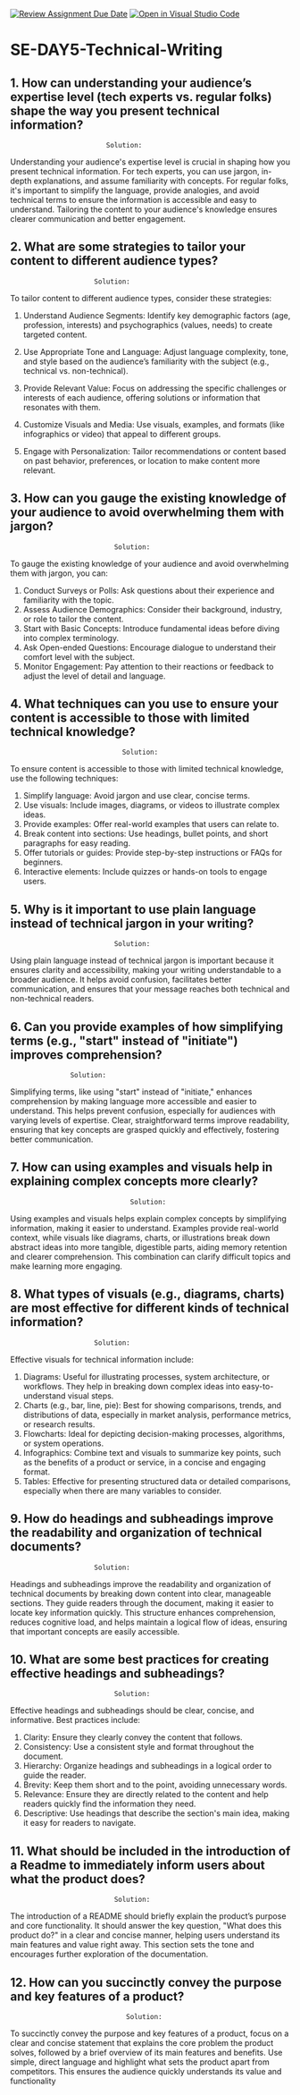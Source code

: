 [![Review Assignment Due Date](https://classroom.github.com/assets/deadline-readme-button-22041afd0340ce965d47ae6ef1cefeee28c7c493a6346c4f15d667ab976d596c.svg)](https://classroom.github.com/a/zsAR-pyY)
[![Open in Visual Studio Code](https://classroom.github.com/assets/open-in-vscode-2e0aaae1b6195c2367325f4f02e2d04e9abb55f0b24a779b69b11b9e10269abc.svg)](https://classroom.github.com/online_ide?assignment_repo_id=18476143&assignment_repo_type=AssignmentRepo)
# SE-DAY5-Technical-Writing
## 1. How can understanding your audience’s expertise level (tech experts vs. regular folks) shape the way you present technical information?
                            Solution:
Understanding your audience's expertise level is crucial in shaping how you present technical information. For tech experts, you can use jargon, in-depth explanations, and assume familiarity with concepts. For regular folks, it's important to simplify the language, provide analogies, and avoid technical terms to ensure the information is accessible and easy to understand. Tailoring the content to your audience's knowledge ensures clearer communication and better engagement.
## 2. What are some strategies to tailor your content to different audience types?
                         Solution:
To tailor content to different audience types, consider these strategies:

1. Understand Audience Segments: Identify key demographic factors (age, profession, interests) and psychographics (values, needs) to create targeted content.

2. Use Appropriate Tone and Language: Adjust language complexity, tone, and style based on the audience’s familiarity with the subject (e.g., technical vs. non-technical).

3. Provide Relevant Value: Focus on addressing the specific challenges or interests of each audience, offering solutions or information that resonates with them.

4. Customize Visuals and Media: Use visuals, examples, and formats (like infographics or video) that appeal to different groups.

5. Engage with Personalization: Tailor recommendations or content based on past behavior, preferences, or location to make content more relevant.
## 3. How can you gauge the existing knowledge of your audience to avoid overwhelming them with jargon?
                              Solution:
To gauge the existing knowledge of your audience and avoid overwhelming them with jargon, you can:

1. Conduct Surveys or Polls: Ask questions about their experience and familiarity with the topic.
2. Assess Audience Demographics: Consider their background, industry, or role to tailor the content.
3. Start with Basic Concepts: Introduce fundamental ideas before diving into complex terminology.
4. Ask Open-ended Questions: Encourage dialogue to understand their comfort level with the subject.
5. Monitor Engagement: Pay attention to their reactions or feedback to adjust the level of detail and language.
## 4. What techniques can you use to ensure your content is accessible to those with limited technical knowledge?
                                Solution:
To ensure content is accessible to those with limited technical knowledge, use the following techniques:

1. Simplify language: Avoid jargon and use clear, concise terms.
2. Use visuals: Include images, diagrams, or videos to illustrate complex ideas.
3. Provide examples: Offer real-world examples that users can relate to.
4. Break content into sections: Use headings, bullet points, and short paragraphs for easy reading.
5. Offer tutorials or guides: Provide step-by-step instructions or FAQs for beginners.
6. Interactive elements: Include quizzes or hands-on tools to engage users.
## 5. Why is it important to use plain language instead of technical jargon in your writing?
                              Solution:
Using plain language instead of technical jargon is important because it ensures clarity and accessibility, making your writing understandable to a broader audience. It helps avoid confusion, facilitates better communication, and ensures that your message reaches both technical and non-technical readers.

## 6. Can you provide examples of how simplifying terms (e.g., "start" instead of "initiate") improves comprehension?
                   Solution:
Simplifying terms, like using "start" instead of "initiate," enhances comprehension by making language more accessible and easier to understand. This helps prevent confusion, especially for audiences with varying levels of expertise. Clear, straightforward terms improve readability, ensuring that key concepts are grasped quickly and effectively, fostering better communication.

## 7. How can using examples and visuals help in explaining complex concepts more clearly?
                                  Solution:
Using examples and visuals helps explain complex concepts by simplifying information, making it easier to understand. Examples provide real-world context, while visuals like diagrams, charts, or illustrations break down abstract ideas into more tangible, digestible parts, aiding memory retention and clearer comprehension. This combination can clarify difficult topics and make learning more engaging.

## 8. What types of visuals (e.g., diagrams, charts) are most effective for different kinds of technical information?
                         Solution:
Effective visuals for technical information include:

1. Diagrams: Useful for illustrating processes, system architecture, or workflows. They help in breaking down complex ideas into easy-to-understand visual steps.
2. Charts (e.g., bar, line, pie): Best for showing comparisons, trends, and distributions of data, especially in market analysis, performance metrics, or research results.
3. Flowcharts: Ideal for depicting decision-making processes, algorithms, or system operations.
4. Infographics: Combine text and visuals to summarize key points, such as the benefits of a product or service, in a concise and engaging format.
5. Tables: Effective for presenting structured data or detailed comparisons, especially when there are many variables to consider.
   
## 9. How do headings and subheadings improve the readability and organization of technical documents?
                         Solution:
Headings and subheadings improve the readability and organization of technical documents by breaking down content into clear, manageable sections. They guide readers through the document, making it easier to locate key information quickly. This structure enhances comprehension, reduces cognitive load, and helps maintain a logical flow of ideas, ensuring that important concepts are easily accessible.

## 10. What are some best practices for creating effective headings and subheadings?
                              Solution:
Effective headings and subheadings should be clear, concise, and informative. Best practices include:

1. Clarity: Ensure they clearly convey the content that follows.
2. Consistency: Use a consistent style and format throughout the document.
3. Hierarchy: Organize headings and subheadings in a logical order to guide the reader.
4. Brevity: Keep them short and to the point, avoiding unnecessary words.
5. Relevance: Ensure they are directly related to the content and help readers quickly find the information they need.
6. Descriptive: Use headings that describe the section's main idea, making it easy for readers to navigate.
   
## 11. What should be included in the introduction of a Readme to immediately inform users about what the product does?
                              Solution:
The introduction of a README should briefly explain the product’s purpose and core functionality. It should answer the key question, "What does this product do?" in a clear and concise manner, helping users understand its main features and value right away. This section sets the tone and encourages further exploration of the documentation.
## 12. How can you succinctly convey the purpose and key features of a product?
                                 Solution:
To succinctly convey the purpose and key features of a product, focus on a clear and concise statement that explains the core problem the product solves, followed by a brief overview of its main features and benefits. Use simple, direct language and highlight what sets the product apart from competitors. This ensures the audience quickly understands its value and functionality

